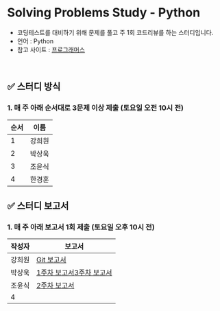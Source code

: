 # Solving Problems Study - Python

- 코딩테스트를 대비하기 위해 문제를 풀고 주 1회 코드리뷰를 하는 스터디입니다.
- 언어 : Python
- 참고 사이트 : [프로그래머스](https://programmers.co.kr/)

<br>
<p>
</p>

## ✅ 스터디 방식

### 1. 매 주 아래 순서대로 3문제 이상 제출 (토요일 오전 10시 전)
  
|순서|이름|
|---|------|
|1|강희원|
|2|박상욱|
|3|조윤식|
|4|한경훈|

## ✅ 스터디 보고서

### 1. 매 주 아래 보고서 1회 제출 (토요일 오후 10시 전)
  
|작성자|보고서|
|---|------|
|강희원|[Git 보고서](https://github.com/cielo98/ROKEY_CL2_TM1/blob/main/%ED%8C%8C%EC%9D%B4%EC%8D%AC%20%EC%8A%A4%ED%84%B0%EB%94%94_1%EC%A3%BC%EC%B0%A8.odt)|
|박상욱|[1주차 보고서](https://github.com/cielo98/ROKEY_CL2_TM1/blob/main/week/2%EC%A3%BC%EC%B0%A8%20%EC%8A%A4%ED%84%B0%EB%94%94%20%ED%99%9C%EB%8F%99%EB%B3%B4%EA%B3%A0%EC%84%9C.pdf)[3주차 보고서](https://github.com/cielo98/ROKEY_CL2_TM1/blob/main/Report/Python_3.pdf)|
|조윤식|[2주차 보고서](https://github.com/cielo98/ROKEY_CL2_TM1/blob/main/Report/Python_2.pdf)|
|4||
